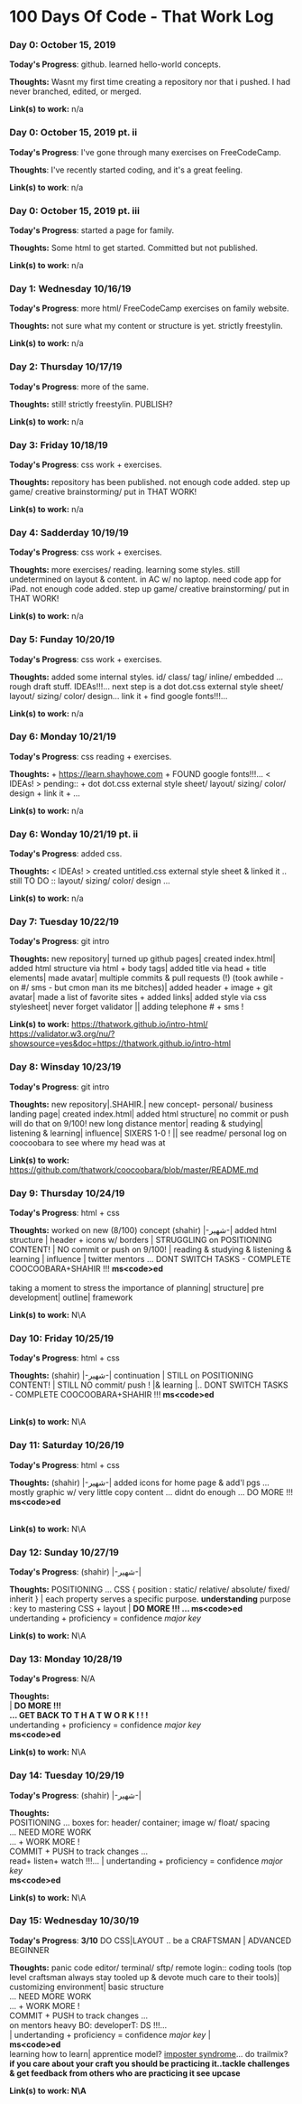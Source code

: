 # 100 Days Of Code - That Work Log


### Day 0: October 15, 2019

**Today's Progress**: github. learned hello-world concepts.

**Thoughts:** Wasnt my first time creating a repository nor that i pushed. I had never branched, edited, or merged.

**Link(s) to work:** n/a


### Day 0: October 15, 2019 pt. ii

**Today's Progress**: I've gone through many exercises on FreeCodeCamp.

**Thoughts**: I've recently started coding, and it's a great feeling.

**Link(s) to work**: n/a


### Day 0: October 15, 2019 pt. iii

**Today's Progress**: started a page for family. 

**Thoughts:** Some html to get started. Committed but not published.

**Link(s) to work:** n/a


### Day 1: Wednesday 10/16/19

**Today's Progress**: more html/ FreeCodeCamp exercises on family website.

**Thoughts:** not sure what my content or structure is yet. strictly freestylin. 

**Link(s) to work:** n/a 


### Day 2: Thursday 10/17/19

**Today's Progress**: more of the same.

**Thoughts:** still! strictly freestylin. PUBLISH?

**Link(s) to work:** n/a 


### Day 3: Friday 10/18/19

**Today's Progress**: css work + exercises.

**Thoughts:** repository has been published. not enough code added. step up game/ creative brainstorming/ put in THAT WORK!  

**Link(s) to work:** n/a 


### Day 4: Sadderday 10/19/19

**Today's Progress**: css work + exercises.

**Thoughts:** more exercises/ reading. learning some styles. still undetermined on layout & content. 
in AC w/ no laptop. need code app for iPad. not enough code added. step up game/ creative brainstorming/ put in THAT WORK!  

**Link(s) to work:** n/a 


### Day 5: Funday 10/20/19

**Today's Progress**: css work + exercises.

**Thoughts:**  added some internal styles. id/ class/ tag/ inline/ embedded  ... rough draft stuff. IDEAs!!!... next step is a dot dot.css external style sheet/ layout/ sizing/ color/ design...
link it + find google fonts!!!...

**Link(s) to work:** n/a 


### Day 6: Monday 10/21/19

**Today's Progress**: css reading + exercises.

**Thoughts:**  + https://learn.shayhowe.com + FOUND google fonts!!!... < IDEAs! > 
pending:: + dot dot.css external style sheet/ layout/ sizing/ color/ design + link it + ...

**Link(s) to work:** n/a 


### Day 6: Wonday 10/21/19 pt. ii

**Today's Progress**: added css.

**Thoughts:**  < IDEAs! > 
created untitled.css external style sheet & linked it ..
still TO DO :: layout/ sizing/ color/ design ...

**Link(s) to work:** n/a


### Day 7: Tuesday 10/22/19

**Today's Progress**: git intro

**Thoughts:**  new repository| turned up github pages| created index.html| added html structure via html + body tags| added title via head + title elements| made avatar| multiple commits & pull requests (!) (took awhile - on #/ sms - but cmon man its me bitches)| added header + image + git avatar| made a list of favorite sites + added links| added style via css stylesheet| never forget validator || adding telephone # + sms !

**Link(s) to work:** https://thatwork.github.io/intro-html/
https://validator.w3.org/nu/?showsource=yes&doc=https://thatwork.github.io/intro-html


### Day 8: Winsday 10/23/19

**Today's Progress**: git intro

**Thoughts:**  new repository|.SHAHIR.| new concept- personal/ business landing page| created index.html| added html structure| no commit or push will do that on 9/100! new long distance mentor| reading & studying| listening & learning| influence| SIXERS 1-0 ! || see readme/ personal log on coocoobara to see where my head was at

**Link(s) to work:** https://github.com/thatwork/coocoobara/blob/master/README.md


### Day 9: Thursday 10/24/19

**Today's Progress**: html + css

**Thoughts:**  worked on new (8/100) concept (shahir) |-شهير-| added html structure | header + icons w/ borders | STRUGGLING on POSITIONING CONTENT! | NO commit or push on 9/100! | reading & studying & listening & learning | influence | twitter mentors ... DONT SWITCH TASKS - COMPLETE COOCOOBARA+SHAHIR !!! <b>ms&#60;code&#62;ed</b> <br> <br>
taking a moment to stress the importance of planning| structure| pre development| outline| framework

**Link(s) to work:** N\A


### Day 10: Friday 10/25/19

**Today's Progress**: html + css

**Thoughts:**  (shahir) |-شهير-| continuation | STILL on POSITIONING CONTENT! | STILL NO commit/ push ! |& learning |.. DONT SWITCH TASKS - COMPLETE COOCOOBARA+SHAHIR !!! <b>ms&#60;code&#62;ed</b> <br> <br>

**Link(s) to work:** N\A


### Day 11: Saturday 10/26/19

**Today's Progress**: html + css

**Thoughts:**  (shahir) |-شهير-| added icons for home page & add'l pgs ... mostly graphic w/ very little copy content ... didnt do enough ... DO MORE !!! <b>ms&#60;code&#62;ed</b> <br> <br>

**Link(s) to work:** N\A


### Day 12: Sunday 10/27/19

**Today's Progress**: (shahir) |-شهير-|

**Thoughts:**  POSITIONING ... CSS { position : static/ relative/ absolute/ fixed/ inherit } | each property serves a specific purpose. <strong>understanding</strong> purpose : key to mastering CSS + layout | <b>DO MORE !!! ... ms&#60;code&#62;ed</b> <br> 
undertanding + proficiency = confidence <i>major key</i>

**Link(s) to work:** N\A


### Day 13: Monday 10/28/19

**Today's Progress**: N/A

**Thoughts:**  <br>| <b>DO MORE !!! <br>... GET BACK TO T H A T W O R K ! ! !</b> <br> 
undertanding + proficiency = confidence <i>major key</i><br><b>ms&#60;code&#62;ed</b>

**Link(s) to work:** N\A


### Day 14: Tuesday 10/29/19

**Today's Progress**: (shahir) |-شهير-|

**Thoughts:**  <br>POSITIONING ... boxes for: header/ container; image w/ float/ spacing<br>... NEED MORE WORK<br>... + WORK MORE !<br>COMMIT + PUSH to track changes ...<br>read+ listen+ watch !!!... | undertanding + proficiency = confidence <i>major key</i><br>
<b>ms&#60;code&#62;ed</b>

**Link(s) to work:** N\A


### Day 15: Wednesday 10/30/19

**Today's Progress**: <strong>3/10</strong> DO CSS|LAYOUT .. be a CRAFTSMAN | ADVANCED BEGINNER

**Thoughts:**  panic code editor/ terminal/ sftp/ remote login:: coding tools (top level craftsman always stay tooled up & devote much care to their tools)| customizing environment| basic structure <br>... NEED MORE WORK<br>... + WORK MORE !<br>COMMIT + PUSH to track changes ...<br>on mentors heavy BO: developerT: DS !!!... <br>| undertanding + proficiency = confidence <i>major key</i> |<br>
<b>ms&#60;code&#62;ed</b><br>learning how to learn| apprentice model? <a target="_blank" href="https://tinyurl.com/y6ew9nr6">imposter syndrome</a>... do trailmix? 
<br><b>if you care about your craft you should be practicing it..tackle challenges & get feedback from others who are practicing it<b> see upcase

**Link(s) to work:** N\A


<!--
1. [Find the Longest Word in a String](https://www.freecodecamp.com/challenges/find-the-longest-word-in-a-string)
2. [Title Case a Sentence](https://www.freecodecamp.com/challenges/title-case-a-sentence)
